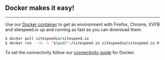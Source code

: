 ## Docker makes it easy!
* * *
Use our [Docker container](https://hub.docker.com/r/sitespeedio/sitespeed.io/) to get an environment with Firefox, Chrome, XVFB and sitespeed.io up and running as fast as you can download them.

~~~ bash
$ docker pull sitespeedio/sitespeed.io
$ docker run --rm -v "$(pwd)":/sitespeed.io sitespeedio/sitespeed.io https://www.sitespeed.io/ -b firefox
~~~

To set the connectivity follow our [connectivity guide]({{site.baseurl}}/documentation/sitespeed.io/connectivity) for Docker.
